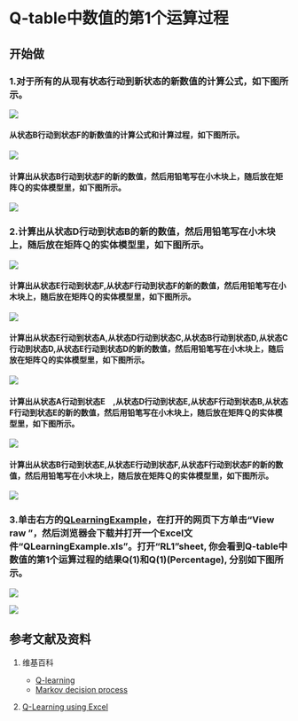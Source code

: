 # Q-table中数值的第1个运算过程

## 开始做

### 1.对于所有的从现有状态行动到新状态的新数值的计算公式，如下图所示。

![](/images/体验Q-Learning的基本原理/Q-table中数值的第1个运算过程/1a0.jpeg)

#### 从状态B行动到状态F的新数值的计算公式和计算过程，如下图所示。

![](/images/体验Q-Learning的基本原理/Q-table中数值的第1个运算过程/1a1.jpg)

#### 计算出从状态B行动到状态F的新的数值，然后用铅笔写在小木块上，随后放在矩阵Ｑ的实体模型里，如下图所示。

![](/images/体验Q-Learning的基本原理/Q-table中数值的第1个运算过程/1a2.jpg)

### 2.计算出从状态D行动到状态B的新的数值，然后用铅笔写在小木块上，随后放在矩阵Ｑ的实体模型里，如下图所示。

![](/images/体验Q-Learning的基本原理/Q-table中数值的第1个运算过程/2a1.jpg)

#### 计算出从状态E行动到状态F,从状态F行动到状态F的新的数值，然后用铅笔写在小木块上，随后放在矩阵Ｑ的实体模型里，如下图所示。

![](/images/体验Q-Learning的基本原理/Q-table中数值的第1个运算过程/2a2.jpg)

#### 计算出从状态E行动到状态A,从状态D行动到状态C,从状态B行动到状态D,从状态C行动到状态D,从状态E行动到状态D的新的数值，然后用铅笔写在小木块上，随后放在矩阵Ｑ的实体模型里，如下图所示。

![](/images/体验Q-Learning的基本原理/Q-table中数值的第1个运算过程/2a3.jpg)

#### 计算出从状态A行动到状态E　,从状态D行动到状态E,从状态F行动到状态B,从状态F行动到状态E的新的数值，然后用铅笔写在小木块上，随后放在矩阵Ｑ的实体模型里，如下图所示。

![](/images/体验Q-Learning的基本原理/Q-table中数值的第1个运算过程/2a4.jpg)

#### 计算出从状态B行动到状态E,从状态E行动到状态F,从状态F行动到状态F的新的数值，然后用铅笔写在小木块上，随后放在矩阵Ｑ的实体模型里，如下图所示。

![](/images/体验Q-Learning的基本原理/Q-table中数值的第1个运算过程/2a5.jpg)

### 3.单击右方的[QLearningExample](https://github.com/quanbinn/learn-dl-the-experimental-way/blob/master/issues%2Bhistory/excel/QLearningExample.xls)，在打开的网页下方单击“View raw ”，然后浏览器会下载并打开一个Excel文件“QLearningExample.xls”。打开“RL1”sheet, 你会看到Q-table中数值的第1个运算过程的结果Q(1)和Q(1)(Percentage), 分别如下图所示。

![](/images/体验Q-Learning的基本原理/Q-table中数值的第1个运算过程/Q1-1.png)

![](/images/体验Q-Learning的基本原理/Q-table中数值的第1个运算过程/Q1-2.png)

## 参考文献及资料

1. 维基百科
	- [Q-learning](https://en.wikipedia.org/wiki/Q-learning) 
	- [Markov decision process](https://en.wikipedia.org/wiki/Markov_decision_process) 

1. [Q-Learning using Excel](https://people.revoledu.com/kardi/tutorial/ReinforcementLearning/Q-Learning-Excel.htm)